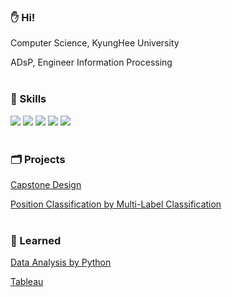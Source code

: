 ### ✋ Hi!
Computer Science, KyungHee University

ADsP, Engineer Information Processing
<br></br>

### 💪 Skills 

<img src="https://img.shields.io/badge/python-3776AB?style=for-the-badge&logo=Python&logoColor=white"> <img src="https://img.shields.io/badge/mysql-4479A1?style=for-the-badge&logo=mysql&logoColor=white"> <img src="https://img.shields.io/badge/pandas-%23150458.svg?style=for-the-badge&logo=pandas&logoColor=white"> <img src="https://img.shields.io/badge/scikit--learn-%23F7931E.svg?style=for-the-badge&logo=scikit-learn&logoColor=white"> <img src="https://img.shields.io/badge/Tableau-E97627?style=for-the-badge&logo=Tableau&logoColor=white">
<br></br>

### 🗂 Projects

[Capstone Design](https://github.com/MS1027/subwayapp)

[Position Classification by Multi-Label Classification](https://github.com/MS1027/Position_Classification)
<br></br>

### 📖 Learned
[Data Analysis by Python]()

[Tableau](https://public.tableau.com/app/profile/minsik.shin/vizzes)

<!--
emoji https://www.iemoji.com/
-->
